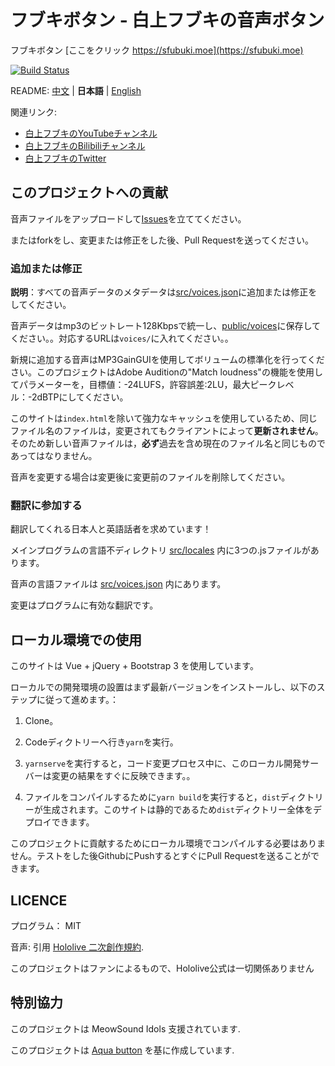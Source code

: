 # フブキボタン - 白上フブキの音声ボタン

フブキボタン [ここをクリック https://sfubuki.moe](https://sfubuki.moe)

[![Build Status](https://github.com/copperion/fubuki-button/workflows/FBK-BTN-CI/badge.svg)](https://github.com/copperion/fubuki-button/actions)

README: [中文](./README.md) | **日本語** | [English](./README.EN.md)

関連リンク:

* [白上フブキのYouTubeチャンネル](https://www.youtube.com/channel/UCdn5BQ06XqgXoAxIhbqw5Rg)
* [白上フブキのBilibiliチャンネル](https://space.bilibili.com/332704117)
* [白上フブキのTwitter](https://twitter.com/shirakamifubuki)

## このプロジェクトへの貢献

音声ファイルをアップロードして[Issues](https://github.com/copperion/fubuki-button/issues)を立ててください。

またはforkをし、変更または修正をした後、Pull Requestを送ってください。

### 追加または修正

**説明**：すべての音声データのメタデータは[src/voices.json](src/voices.json)に追加または修正をしてください。

音声データはmp3のビットレート128Kbpsで統一し、[public/voices](public/voices)に保存してください。。対応するURLは`voices/`に入れてください。。

新規に追加する音声はMP3GainGUIを使用してボリュームの標準化を行ってください。このプロジェクトはAdobe Auditionの"Match loudness"の機能を使用してパラメーターを，目標値：-24LUFS，許容誤差:2LU，最大ピークレベル：-2dBTPにしてください。

このサイトは`index.html`を除いて強力なキャッシュを使用しているため、同じファイル名のファイルは，変更されてもクライアントによって**更新されません**。そのため新しい音声ファイルは，**必ず**過去を含め現在のファイル名と同じものであってはなりません。

音声を変更する場合は変更後に変更前のファイルを削除してください。

### 翻訳に参加する

翻訳してくれる日本人と英語話者を求めています！

メインプログラムの言語不ディレクトリ [src/locales](src/locales) 内に3つの.jsファイルがあります。

音声の言語ファイルは [src/voices.json](src/voices.json) 内にあります。

変更はプログラムに有効な翻訳です。

## ローカル環境での使用

このサイトは Vue + jQuery + Bootstrap 3 を使用しています。

ローカルでの開発環境の設置はまず最新バージョンをインストールし、以下のステップに従って進めます。：

1. Clone。

2. Codeディクトリーへ行き`yarn`を実行。

3. `yarnserve`を実行すると，コード変更プロセス中に、このローカル開発サーバーは変更の結果をすぐに反映できます。。

4. ファイルをコンパイルするために`yarn build`を実行すると，`dist`ディクトリーが生成されます。このサイトは静的であるため`dist`ディクトリー全体をデプロイできます。

このプロジェクトに貢献するためにローカル環境でコンパイルする必要はありません。テストをした後GithubにPushするとすぐにPull Requestを送ることができます。

## LICENCE

プログラム： MIT

音声: 引用 [Hololive 二次創作規約](https://www.hololive.tv/terms).

このプロジェクトはファンによるもので、Hololive公式は一切関係ありません

## 特別協力

このプロジェクトは MeowSound Idols 支援されています.

このプロジェクトは [Aqua button](https://github.com/zyzsdy/aqua-button) を基に作成しています.
